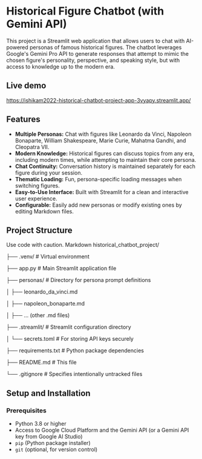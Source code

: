 # Historical Figure Chatbot (with Gemini API)

This project is a Streamlit web application that allows users to chat with AI-powered personas of famous historical figures. The chatbot leverages Google's Gemini Pro API to generate responses that attempt to mimic the chosen figure's personality, perspective, and speaking style, but with access to knowledge up to the modern era.
## Live demo
https://ishikam2022-historical-chatbot-project-app-3vyapy.streamlit.app/

## Features

*   **Multiple Personas:** Chat with figures like Leonardo da Vinci, Napoleon Bonaparte, William Shakespeare, Marie Curie, Mahatma Gandhi, and Cleopatra VII.
*   **Modern Knowledge:** Historical figures can discuss topics from any era, including modern times, while attempting to maintain their core persona.
*   **Chat Continuity:** Conversation history is maintained separately for each figure during your session.
*   **Thematic Loading:** Fun, persona-specific loading messages when switching figures.
*   **Easy-to-Use Interface:** Built with Streamlit for a clean and interactive user experience.
*   **Configurable:** Easily add new personas or modify existing ones by editing Markdown files.

## Project Structure
Use code with caution.
Markdown
historical_chatbot_project/

├── .venv/ # Virtual environment

├── app.py # Main Streamlit application file

├── personas/ # Directory for persona prompt definitions

│ ├── leonardo_da_vinci.md

│ ├── napoleon_bonaparte.md

│ ├── ... (other .md files)

├── .streamlit/ # Streamlit configuration directory

│ └── secrets.toml # For storing API keys securely

├── requirements.txt # Python package dependencies

├── README.md # This file

└── .gitignore # Specifies intentionally untracked files


## Setup and Installation

### Prerequisites

*   Python 3.8 or higher
*   Access to Google Cloud Platform and the Gemini API (or a Gemini API key from Google AI Studio)
*   `pip` (Python package installer)
*   `git` (optional, for version control)

